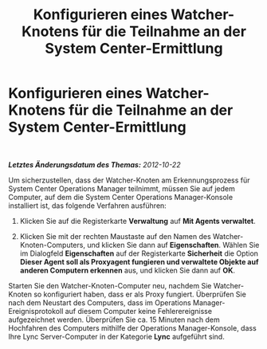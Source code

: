 ﻿---
title: Konfigurieren eines Watcher-Knotens für die Teilnahme an der System Center-Ermittlung
TOCTitle: Konfigurieren eines Watcher-Knotens für die Teilnahme an der System Center-Ermittlung
ms:assetid: 15c5dcfd-603b-47ea-af1b-8714c2ec08af
ms:mtpsurl: https://technet.microsoft.com/de-de/library/JJ204704(v=OCS.15)
ms:contentKeyID: 49293282
ms.date: 05/19/2016
mtps_version: v=OCS.15
ms.translationtype: HT
---

# Konfigurieren eines Watcher-Knotens für die Teilnahme an der System Center-Ermittlung

 

_**Letztes Änderungsdatum des Themas:** 2012-10-22_

Um sicherzustellen, dass der Watcher-Knoten am Erkennungsprozess für System Center Operations Manager teilnimmt, müssen Sie auf jedem Computer, auf dem die System Center Operations Manager-Konsole installiert ist, das folgende Verfahren ausführen:

1.  Klicken Sie auf die Registerkarte **Verwaltung** auf **Mit Agents verwaltet**.

2.  Klicken Sie mit der rechten Maustaste auf den Namen des Watcher-Knoten-Computers, und klicken Sie dann auf **Eigenschaften**. Wählen Sie im Dialogfeld **Eigenschaften** auf der Registerkarte **Sicherheit** die Option **Dieser Agent soll als Proxyagent fungieren und verwaltete Objekte auf anderen Computern erkennen** aus, und klicken Sie dann auf **OK**.

Starten Sie den Watcher-Knoten-Computer neu, nachdem Sie Watcher-Knoten so konfiguriert haben, dass er als Proxy fungiert. Überprüfen Sie nach dem Neustart des Computers, dass im Operations Manager-Ereignisprotokoll auf diesem Computer keine Fehlerereignisse aufgezeichnet werden. Überprüfen Sie ca. 15 Minuten nach dem Hochfahren des Computers mithilfe der Operations Manager-Konsole, dass Ihre Lync Server-Computer in der Kategorie **Lync** aufgeführt sind.

